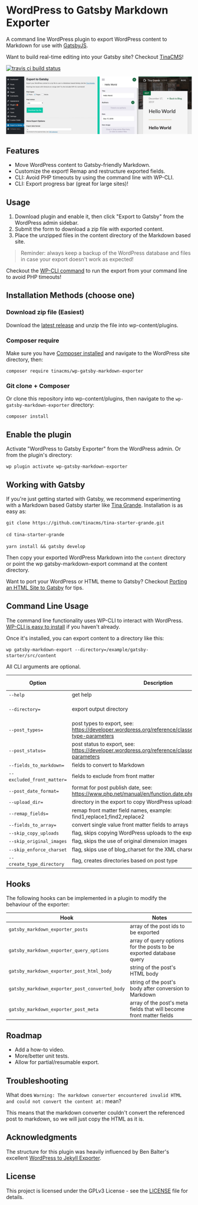 # WordPress to Gatsby Markdown Exporter
A command line WordPress plugin to export WordPress content to Markdown for use with [GatsbyJS](https://www.gatsbyjs.org/).

Want to build real-time editing into your Gatsby site? Checkout [TinaCMS](https://tinacms.org/)!

[![travis ci build status](https://travis-ci.org/tinacms/wp-gatsby-markdown-exporter.svg?branch=master)](https://travis-ci.org/tinacms/wp-gatsby-markdown-exporter)

![WordPress to Gatsby Exporter and TinaCMS](docs/wp-gatsby-markdown-exporter-tina.jpg)

## Features

  - Move WordPress content to Gatsby-friendly Markdown.
  - Customize the export! Remap and restructure exported fields.
  - CLI: Avoid PHP timeouts by using the command line with WP-CLI.
  - CLI: Export progress bar (great for large sites)!

## Usage

1. Download plugin and enable it, then click "Export to Gatsby" from the WordPress admin sidebar.
2. Submit the form to download a zip file with exported content.
3. Place the unzipped files in the content directory of the Markdown based site.

> Reminder: always keep a backup of the WordPress database and files in case your export doesn't work as expected!

Checkout the [WP-CLI command](#command-line-usage) to run the export from your command line to avoid PHP timeouts!

## Installation Methods (choose one)
### Download zip file (Easiest)
Download the [latest release](https://github.com/tinacms/wp-gatsby-markdown-exporter/releases/latest/download/wp-gatsby-markdown-exporter.zip) and unzip the file into wp-content/plugins.

### Composer require
  Make sure you have [Composer installed](https://getcomposer.org/doc/00-intro.md) and navigate to the WordPress site directory, then:

    composer require tinacms/wp-gatsby-markdown-exporter

### Git clone + Composer
Or clone this repository into wp-content/plugins, then navigate to the `wp-gatsby-markdown-exporter` directory:

    composer install

## Enable the plugin
Activate "WordPress to Gatsby Exporter" from the WordPress admin.
Or from the plugin's directory:

    wp plugin activate wp-gatsby-markdown-exporter

## Working with Gatsby
  If you're just getting started with Gatsby, we recommend experimenting with a Markdown based Gatsby starter like [Tina Grande](https://github.com/tinacms/tina-starter-grande). Installation is as easy as:


    git clone https://github.com/tinacms/tina-starter-grande.git

    cd tina-starter-grande

    yarn install && gatsby develop

Then copy your exported WordPress Markdown into the `content` directory or point the wp gatsby-markdown-export command at the content directory.

  Want to port your WordPress or HTML theme to Gatsby? Checkout [Porting an HTML Site to Gatsby](https://www.gatsbyjs.org/docs/porting-an-html-site-to-gatsby/) for tips.
## Command Line Usage

The command line functionality uses WP-CLI to interact with WordPress. [WP-CLI is easy to install](https://wp-cli.org/#installing) if you haven't already.

Once it's installed, you can export content to a directory like this:

    wp gatsby-markdown-export --directory=/example/gatsby-starter/src/content

All CLI arguments are optional.

| Option | Description | Default value
|--|--|--|
|`--help`|get help
|`--directory=`|export output directory|random temp directory
|`--post_types=`|post types to export, see: https://developer.wordpress.org/reference/classes/wp_query/#post-type-parameters |page,post
|`--post_status=`|post status to export, see: https://developer.wordpress.org/reference/classes/wp_query/#status-parameters|any
|`--fields_to_markdown=`|fields to convert to Markdown|excerpt
|`--excluded_front_matter=`|fields to exclude from front matter
|`--post_date_format=`|format for post publish date, see: https://www.php.net/manual/en/function.date.php|c
|`--upload_dir=`|directory in the export to copy WordPress uploads|uploads
|`--remap_fields=`|remap front matter field names, example: find1,replace1;find2,replace2
|`--fields_to_array=`|convert single value front matter fields to arrays
|`--skip_copy_uploads`|flag, skips copying WordPress uploads to the export
|`--skip_original_images`|flag, skips the use of original dimension images
|`--skip_enforce_charset`|flag, skips use of blog_charset for the XML charset
|`--create_type_directory`|flag, creates directories based on post type

## Hooks
  The following hooks can be implemented in a plugin to modify the behaviour of the exporter:

|Hook|Notes|
|--|--|
|`gatsby_markdown_exporter_posts`|array of the post ids to be exported
|`gatsby_markdown_exporter_query_options`|array of query options for the posts to be exported database query
|`gatsby_markdown_exporter_post_html_body`|string of the post's HTML body
|`gatsby_markdown_exporter_post_converted_body`|string of the post's body after conversion to Markdown
|`gatsby_markdown_exporter_post_meta`|array of the post's meta fields that will become front matter fields

## Roadmap

 - Add a how-to video.
 - More/better unit tests.
 - Allow for partial/resumable export.

## Troubleshooting

What does `Warning: The markdown converter encountered invalid HTML and could not convert the content at:` mean?

This means that the markdown converter couldn't convert the referenced post to markdown, so we will just copy the HTML as it is.

## Acknowledgments
The structure for this plugin was heavily influenced by Ben Balter's excellent [WordPress to Jekyll Exporter](https://github.com/benbalter/wordpress-to-jekyll-exporter).

## License
This project is licensed under the GPLv3 License - see the [LICENSE](https://github.com/tinacms/wp-gatsby-markdown-exporter/blob/master/LICENSE) file for details.
